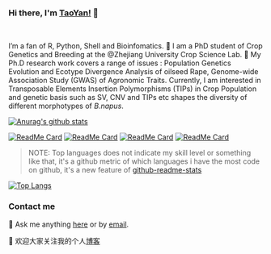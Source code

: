 ### Hi there, I'm [TaoYan!](https://taoyan.netlify.app) 👋

<br />

I’m a fan of R, Python, Shell and Bioinfomatics. 🔭 I am a PhD student of Crop Genetics and Breeding at the @Zhejiang University Crop Science Lab. 🌱  My Ph.D research work covers a range of issues : Population Genetics Evolution and Ecotype Divergence Analysis of oilseed Rape, Genome-wide Association Study (GWAS) of Agronomic Traits. Currently, I am interested in Transposable Elements Insertion Polymorphisms (TIPs) in Crop Population and genetic basis such as SV, CNV and TIPs etc shapes the diversity of different morphotypes of *B.napus*.



[![Anurag's github stats](https://github-readme-stats.vercel.app/api?username=YTLogos&show_icons=true&theme=synthwave)](https://github.com/YTLogos/YTLogos)


[![ReadMe Card](https://github-readme-stats.vercel.app/api/pin/?username=YTLogos&repo=BnaSNPDB)](https://github.com/YTLogos/BnaSNPDB)
[![ReadMe Card](https://github-readme-stats.vercel.app/api/pin/?username=YTLogos&repo=BnaGWAS)](https://github.com/YTLogos/BnaGWAS)
[![ReadMe Card](https://github-readme-stats.vercel.app/api/pin/?username=YTLogos&repo=TaoYan)](https://github.com/YTLogos/TaoYan)
[![ReadMe Card](https://github-readme-stats.vercel.app/api/pin/?username=YTLogos&repo=ttplot)](https://github.com/YTLogos/ttplot)


> NOTE: Top languages does not indicate my skill level or something like that, it's a github metric of which languages i have the most code on github, it's a new feature of [github-readme-stats](https://github.com/anuraghazra/github-readme-stats)

[![Top Langs](https://github-readme-stats.vercel.app/api/top-langs/?username=YTLogos&layout=compact)](https://github.com/YTLogos)


### Contact me

💬 Ask me anything
[here](https://github.com/YTLogos/YTLogos/issues) or by
[email](mailto:tyan@zju.edu.cn).


🙂 欢迎大家关注我的个人[博客](https://taoyan.netlify.app)
